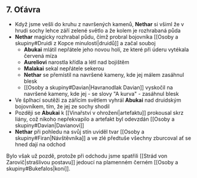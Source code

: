 ## 7. Oťávra
- Když jsme vešli do kruhu z navršených kamenů, **Nethar** si všiml že v hrudi sochy lehce září zelené světlo a že kolem je rozhrabaná půda
- **Nethar** magicky rozhrabal půdu, čímž probral bojovníka [[Osoby a skupiny#Druidi z Kopce minulosti|druidů]] a začal souboj
	- **Abukai** mlátil nepřátele jeho novou holí, ze které při úderu vytékala červená míza
	- **Aureliovi** narostla křídla a létl nad bojištěm
	- **Malakai** sekal nepřátele sekerou
	- **Nethar** se přemístil na navršené kameny, kde jej málem zasáhnul blesk
	- [[Osoby a skupiny#Davian|Havranodlak Davian]] vyskočil na navršené kameny, kde jej - se slovy "A kurva" - zasáhnul blesk
- Ve šplhací soutěži za zářícím světlem vyhrál **Abukai** nad druidským bojovníkem, tím, že jej ze sochy shodil
- Později se **Abukai** k [[Vinařství v ohrožení|artefaktu]] prokousal skrz liány, což nikoho nepřekvapilo a artefakt byl odevzdán [[Osoby a skupiny#Davian|Davianovi]]
- **Nethar** při pohledu na svůj stín uviděl tvar [[Osoby a skupiny#Firan|Návštěvníka]] a ve zlé předtuše všechny zburcoval ať se hned dají na odchod

Bylo však už pozdě, protože při odchodu jsme spatřili [[Strád von Zarovič|strašlivou postavu]] jedoucí na plamenném černém [[Osoby a skupiny#Bukefalos|koni]].
